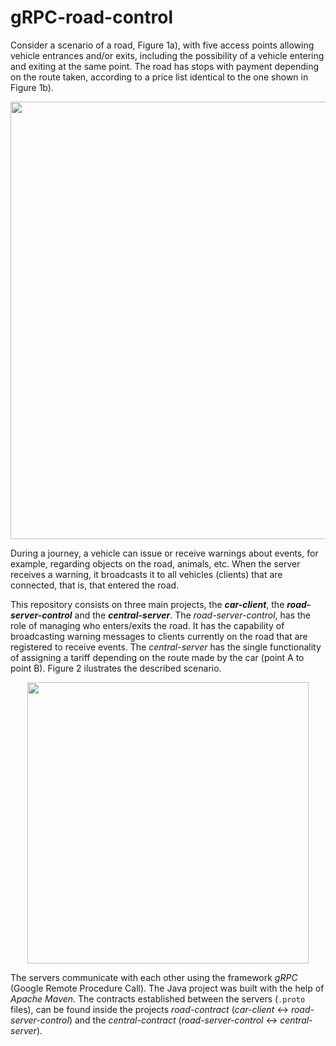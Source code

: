 # gRPC-road-control
Consider a scenario of a road, Figure 1a), with five access points allowing vehicle entrances and/or exits, including the possibility of a vehicle entering and exiting at the same point. The road has stops with payment depending on the route taken, according to a price list identical to the one shown in Figure 1b).

<p align="center">
  <img src="https://user-images.githubusercontent.com/47757441/185813685-6bf2fceb-da5a-4f2c-b1ae-257200d79436.jpg" width="700">
</p>

During a journey, a vehicle can issue or receive warnings about events, for example, regarding objects on the road, animals, etc. When the server receives a warning, it broadcasts it to all vehicles (clients) that are connected, that is, that entered the road.

This repository consists on three main projects, the **_car-client_**, the **_road-server-control_** and the **_central-server_**. The *road-server-control*, has the role of managing who enters/exits the road. It has the capability of broadcasting warning messages to clients currently on the road that are registered to receive events. The _central-server_ has the single functionality of assigning a tariff depending on the route made by the car (point A to point B). Figure 2 ilustrates the described scenario.

<p align="center">
  <img src="https://user-images.githubusercontent.com/47757441/185813692-5f247668-865e-48a4-a397-4807eb298f28.jpg" width="450">
</p>

The servers communicate with each other using the framework _gRPC_ (Google Remote Procedure Call). The Java project was built with the help of _Apache Maven_. The contracts established between the servers (`.proto` files), can be found inside the projects _road-contract_ (_car-client_ <-> _road-server-control_) and the _central-contract_ (_road-server-control_ <-> _central-server_).
